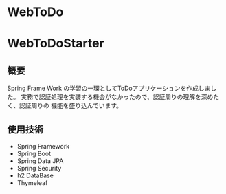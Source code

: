 # WebToDo
# WebToDoStarter
## 概要
Spring Frame Work の学習の一環としてToDoアプリケーションを作成しました。
実務で認証処理を実装する機会がなかったので、認証周りの理解を深めたく、認証周りの
機能を盛り込んでいます。

## 使用技術
- Spring Framework
- Spring Boot
- Spring Data JPA
- Spring Security
- h2 DataBase
- Thymeleaf